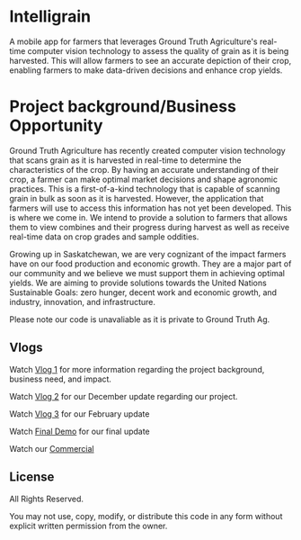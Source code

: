 # Intelligrain
A mobile app for farmers that leverages Ground Truth Agriculture's real-time computer vision technology to assess the quality of grain as it is being harvested. This will allow farmers to see an accurate depiction of their crop, enabling farmers to make data-driven decisions and enhance crop yields.

# Project background/Business Opportunity
Ground Truth Agriculture has recently created computer vision technology that scans grain as it is harvested in real-time to determine the characteristics of the crop. By having an accurate understanding of their crop, a farmer can make optimal market decisions and shape agronomic practices. This is a first-of-a-kind technology that is capable of scanning grain in bulk as soon as it is harvested. However, the application that farmers will use to access this information has not yet been developed. This is where we come in. We intend to provide a solution to farmers that allows them to view combines and their progress during harvest as well as receive real-time data on crop grades and sample oddities.

Growing up in Saskatchewan, we are very cognizant of the impact farmers have on our food production and economic growth. They are a major part of our community and we believe we must support them in achieving optimal yields. We are aiming to provide solutions towards the United Nations Sustainable Goals: zero hunger, decent work and economic growth, and industry, innovation, and infrastructure.

Please note our code is unavaliable as it is private to Ground Truth Ag.

## Vlogs
Watch [Vlog 1](https://youtu.be/Toy1HftnyPE) for more information regarding the project background, business need, and impact.

Watch [Vlog 2](https://youtu.be/We1OJHhkhQY) for our December update regarding our project.

Watch [Vlog 3](https://youtu.be/Zb2wRc0I1tQ) for our February update

Watch [Final Demo](https://youtu.be/B6-TwIhb4jU) for our final update

Watch our [Commercial](https://www.youtube.com/watch?v=8fbDh2gRxqQ&feature=youtu.be)

## License
All Rights Reserved.

You may not use, copy, modify, or distribute this code in any form without explicit written permission from the owner.
